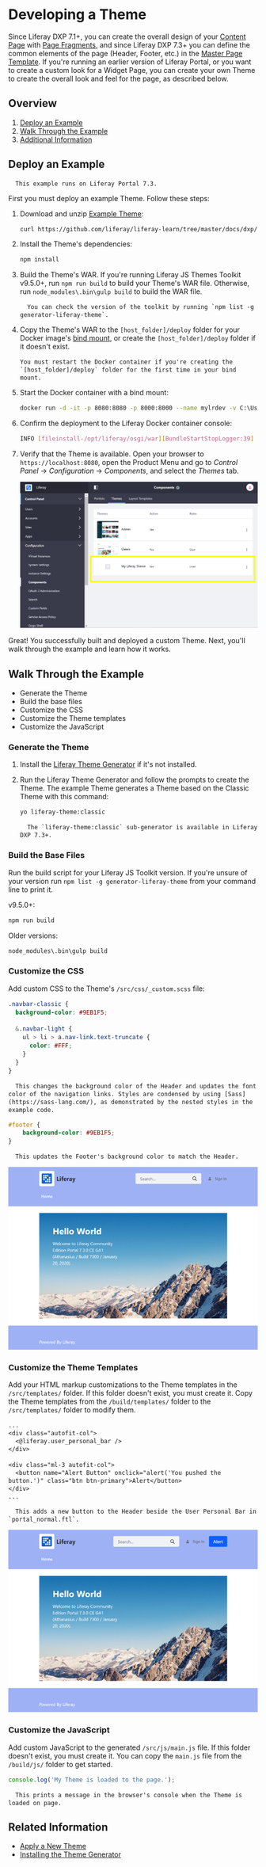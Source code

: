 # Developing a Theme

Since Liferay DXP 7.1+, you can create the overall design of your [Content Page](../../creating-pages/content-pages-overview.md) with [Page Fragments](TODO), and since Liferay DXP 7.3+ you can define the common elements of the page (Header, Footer, etc.) in the [Master Page Template](TODO). If you're running an earlier version of Liferay Portal, or you want to create a custom look for a Widget Page, you can create your own Theme to create the overall look and feel for the page, as described below.

## Overview

1. [Deploy an Example](#deploy-an-example)
1. [Walk Through the Example](#walk-through-an-example)
1. [Additional Information](#additional-information)

## Deploy an Example

```note::
  This example runs on Liferay Portal 7.3.
```

First you must deploy an example Theme. Follow these steps:

1. Download and unzip [Example Theme](https://github.com/liferay/liferay-learn/tree/master/docs/dxp/7.x/en/site-building/dev/01-developing-a-theme/developing-a-theme/1581698982liferay22.zip):

    ```bash
    curl https://github.com/liferay/liferay-learn/tree/master/docs/dxp/7.x/en/site-building/dev/01-developing-a-theme/developing-a-theme/1581698982liferay22.zip
    ```

1. Install the Theme's dependencies:

    ```bash
    npm install
    ```

1. Build the Theme's WAR. If you're running Liferay JS Themes Toolkit v9.5.0+, run `npm run build` to build your Theme's WAR file. Otherwise, run `node_modules\.bin\gulp build` to build the WAR file.

    ```note::
      You can check the version of the toolkit by running `npm list -g generator-liferay-theme`.
    ```

1. Copy the Theme's WAR to the `[host_folder]/deploy` folder for your Docker image's [bind mount](TODO), or create the `[host_folder]/deploy` folder if it doesn't exist.

    ```note::
    You must restart the Docker container if you're creating the `[host_folder]/deploy` folder for the first time in your bind mount.
    ```

1. Start the Docker container with a bind mount:
    
    ```bash
    docker run -d -it -p 8080:8080 -p 8000:8000 --name mylrdev -v C:\Users\liferay\Desktop\liferay-docker:/mnt/liferay liferay/portal:7.3.0-ga1
    ```

1. Confirm the deployment to the Liferay Docker container console:

    ```bash
    INFO [fileinstall-/opt/liferay/osgi/war][BundleStartStopLogger:39] STARTED my-liferay-theme_1.0.0 [1114]
    ```

1. Verify that the Theme is available. Open your browser to `https://localhost:8080`, open the Product Menu and go to *Control Panel* &rarr; *Configuration* &rarr; *Components*, and select the *Themes* tab.

    ![The custom Theme is listed in the Theme selector.](./developing-a-theme/images/01.png)

Great! You successfully built and deployed a custom Theme. Next, you'll walk through the example and learn how it works.

## Walk Through the Example

* Generate the Theme
* Build the base files
* Customize the CSS
* Customize the Theme templates
* Customize the JavaScript

### Generate the Theme

1. Install the [Liferay Theme Generator](./installing-the-theme-generator.md) if it's not installed.
1. Run the Liferay Theme Generator and follow the prompts to create the Theme. The example Theme generates a Theme based on the Classic Theme with this command:

    ```bash
    yo liferay-theme:classic
    ```
    
    ```note::
      The `liferay-theme:classic` sub-generator is available in Liferay DXP 7.3+. 
    ```

### Build the Base Files

Run the build script for your Liferay JS Toolkit version. If you're unsure of your version run `npm list -g generator-liferay-theme` from your command line to print it.

v9.5.0+:

```bash
npm run build
```

Older versions:

```bash
node_modules\.bin\gulp build
```

### Customize the CSS

Add custom CSS to the Theme's `/src/css/_custom.scss` file:

```scss
.navbar-classic {
  background-color: #9EB1F5;
  
  &.navbar-light {
    ul > li > a.nav-link.text-truncate {
      color: #FFF;
    }
  }
}
```

```note::
  This changes the background color of the Header and updates the font color of the navigation links. Styles are condensed by using [Sass](https://sass-lang.com/), as demonstrated by the nested styles in the example code.
```

```css
#footer {
	background-color: #9EB1F5;
}
```

```note::
  This updates the Footer's background color to match the Header.
```

![You can completely customize the page's styling with the Theme.](./developing-a-theme/images/02.png)

### Customize the Theme Templates

Add your HTML markup customizations to the Theme templates in the `/src/templates/` folder. If this folder doesn't exist, you must create it. Copy the Theme templates from the `/build/templates/` folder to the `/src/templates/` folder to modify them.

```markup
...
<div class="autofit-col">
  <@liferay.user_personal_bar />
</div>

<div class="ml-3 autofit-col">
  <button name="Alert Button" onclick="alert('You pushed the button.')" class="btn btn-primary">Alert</button>
</div>
...
```

```note::
  This adds a new button to the Header beside the User Personal Bar in `portal_normal.ftl`.
```

![You can change the base markup for every page by modifying the Theme's templates.](./developing-a-theme/images/03.png)

### Customize the JavaScript

Add custom JavaScript to the generated `/src/js/main.js` file. If this folder doesn't exist, you must create it. You can copy the `main.js` file from the `/build/js/` folder to get started.

```javascript
console.log('My Theme is loaded to the page.');
```

```note::
  This prints a message in the browser's console when the Theme is loaded on page.
```

## Related Information

* [Apply a New Theme](TODO:applying-themes)
* [Installing the Theme Generator](./installing-the-theme-generator.md)
